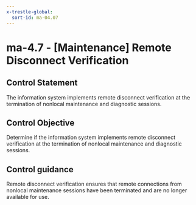 ```yaml
---
x-trestle-global:
  sort-id: ma-04.07
---
```


# ma-4.7 - \[Maintenance\] Remote Disconnect Verification

## Control Statement

The information system implements remote disconnect verification at the termination of nonlocal maintenance and diagnostic sessions.

## Control Objective

Determine if the information system implements remote disconnect verification at the termination of nonlocal maintenance and diagnostic sessions.

## Control guidance

Remote disconnect verification ensures that remote connections from nonlocal maintenance sessions have been terminated and are no longer available for use.
